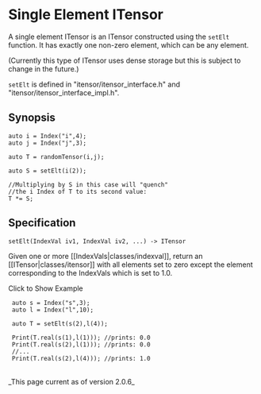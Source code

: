 # Single Element ITensor

A single element ITensor is an ITensor constructed using the `setElt` function.
It has exactly one non-zero element, which can be any element.

(Currently this type of ITensor uses dense storage but this is subject to change in the future.)

`setElt` is defined in "itensor/itensor_interface.h" and "itensor/itensor_interface_impl.h".

## Synopsis

    auto i = Index("i",4);
    auto j = Index("j",3);

    auto T = randomTensor(i,j);

    auto S = setElt(i(2));

    //Multiplying by S in this case will "quench"
    //the i Index of T to its second value:
    T *= S;

## Specification

`setElt(IndexVal iv1, IndexVal iv2, ...) -> ITensor`

Given one or more [[IndexVals|classes/indexval]], return an [[ITensor|classes/itensor]] with all elements set to zero
except the element corresponding to the IndexVals which is set to 1.0.

<div class="example_clicker">Click to Show Example</div>

     auto s = Index("s",3);
     auto l = Index("l",10);

     auto T = setElt(s(2),l(4));

     Print(T.real(s(1),l(1))); //prints: 0.0
     Print(T.real(s(2),l(1))); //prints: 0.0
     //...
     Print(T.real(s(2),l(4))); //prints: 1.0

<br/>
_This page current as of version 2.0.6_
